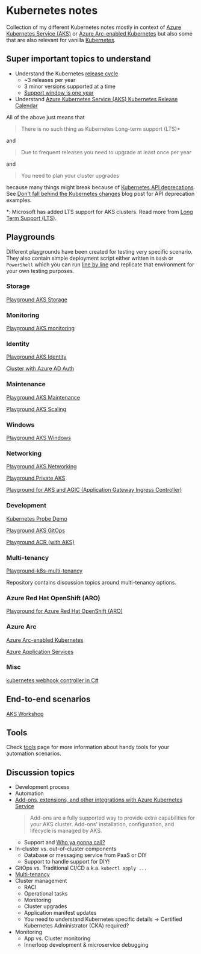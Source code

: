 # Kubernetes notes

Collection of my different Kubernetes notes mostly in context of 
[Azure Kubernetes Service (AKS)](https://docs.microsoft.com/en-us/azure/aks/) or
[Azure Arc-enabled Kubernetes](https://docs.microsoft.com/en-us/azure/azure-arc/kubernetes/overview)
but also some that are also relevant for vanilla [Kubernetes](https://kubernetes.io/docs/home/).

## Super important topics to understand

- Understand the Kubernetes [release cycle](https://github.com/kubernetes/community/blob/master/contributors/devel/sig-release/release.md#the-release-cycle)
  - ~3 releases per year
  - 3 minor versions supported at a time
  - [Support window is one year](https://kubernetes.io/blog/2020/08/31/kubernetes-1-19-feature-one-year-support/)
- Understand [Azure Kubernetes Service (AKS) Kubernetes Release Calendar](https://docs.microsoft.com/en-us/azure/aks/supported-kubernetes-versions?tabs=azure-cli#aks-kubernetes-release-calendar)

All of the above just means that

> There is no such thing as Kubernetes Long-term support (LTS)*

and

> Due to frequent releases you need to upgrade at least once per year

and

> You need to plan your cluster upgrades

because many things might break because of [Kubernetes API deprecations](https://kubernetes.io/docs/reference/using-api/deprecation-guide/).
See [Don't fall behind the Kubernetes changes](https://www.jannemattila.com/kubernetes/2023/12/11/k8s-api-deprecations.html)
blog post for API deprecation examples.

*: Microsoft has added LTS support for AKS clusters. Read more from [Long Term Support (LTS)](https://learn.microsoft.com/en-us/azure/aks/supported-kubernetes-versions#long-term-support-lts).

## Playgrounds

Different playgrounds have been created for testing very specific scenario.
They also contain simple deployment script either written in
`bash` or `PowerShell` which you can run [line by line](https://github.com/JanneMattila/some-questions-and-some-answers/blob/master/q%26a/vs_code.md#automation-tip-shift-enter)
and replicate that environment for your own testing purposes.

### Storage

[Playground AKS Storage](https://github.com/JanneMattila/playground-aks-storage)

### Monitoring

[Playground AKS monitoring](https://github.com/JanneMattila/playground-aks-monitoring)

### Identity

[Playground AKS Identity](https://github.com/JanneMattila/playground-aks-identity)

[Cluster with Azure AD Auth](https://github.com/JanneMattila/k8s-cluster)

### Maintenance

[Playground AKS Maintenance](https://github.com/JanneMattila/playground-aks-maintenance)

[Playground AKS Scaling](https://github.com/JanneMattila/playground-aks-scaling)

### Windows

[Playground AKS Windows](https://github.com/JanneMattila/playground-aks-windows)

### Networking

[Playground AKS Networking](https://github.com/JanneMattila/playground-aks-networking)

[Playground Private AKS](https://github.com/JanneMattila/playground-private-aks)

[Playground for AKS and AGIC (Application Gateway Ingress Controller)](https://github.com/JanneMattila/playground-aks-agic)

### Development

[Kubernetes Probe Demo](https://github.com/JanneMattila/KubernetesProbeDemo)

[Playground AKS GitOps](https://github.com/JanneMattila/playground-aks-gitops)

[Playground ACR (with AKS)](https://github.com/JanneMattila/playground-aks-acr)

### Multi-tenancy

[Playground-k8s-multi-tenancy](https://github.com/JanneMattila/playground-k8s-multi-tenancy)

Repository contains discussion topics around multi-tenancy options.

### Azure Red Hat OpenShift (ARO)

[Playground for Azure Red Hat OpenShift (ARO)](https://github.com/JanneMattila/playground-aro)

### Azure Arc

[Azure Arc-enabled Kubernetes](https://github.com/JanneMattila/azure-arc-demos/tree/main/k8s)

[Azure Application Services](https://github.com/JanneMattila/azure-application-services-demo)

### Misc

[kubernetes webhook controller in C#](https://github.com/JanneMattila/k8s-webhook-controller)

## End-to-end scenarios

[AKS Workshop](https://github.com/JanneMattila/aks-workshop)

## Tools

Check [tools](./tools.md) page for more information about handy tools for your automation scenarios. 

## Discussion topics

- Development process
- Automation
- [Add-ons, extensions, and other integrations with Azure Kubernetes Service](https://learn.microsoft.com/en-us/azure/aks/integrations)
  > Add-ons are a fully supported way to provide extra capabilities for your AKS cluster. Add-ons' installation, configuration, and lifecycle is managed by AKS.
  - Support and [Who ya gonna call?](https://en.wikipedia.org/wiki/Ghostbusters)
- In-cluster vs. out-of-cluster components
  - Database or messaging service from PaaS or DIY
  - Support to handle support for DIY!
- GitOps vs. Traditional CI/CD a.k.a. `kubectl apply ...`
- [Multi-tenancy](https://github.com/JanneMattila/playground-k8s-multi-tenancy)
- Cluster management
  - RACI
  - Operational tasks
  - Monitoring
  - Cluster upgrades
  - Application manifest updates
  - You need to understand Kubernetes specific details -> Certified Kubernetes Administrator (CKA) required?
- Monitoring
  - App vs. Cluster monitoring
  - Innerloop development & microservice debugging
